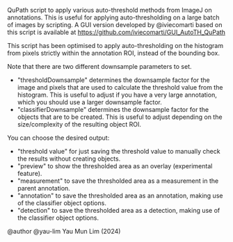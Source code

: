 QuPath script to apply various auto-threshold methods from ImageJ on annotations.
This is useful for applying auto-thresholding on a large batch of images by scripting.
A GUI version developed by @iviecomarti based on this script is available at https://github.com/iviecomarti/GUI_AutoTH_QuPath

This script has been optimised to apply auto-thresholding on the histogram from pixels strictly within the annotation ROI, instead of the bounding box.

Note that there are two different downsample parameters to set.
 * "thresholdDownsample" determines the downsample factor for the image and pixels that are used to calculate the threshold value from the histogram. This is useful to adjust if you have a very large annotation, which you should use a larger downsample factor.
 * "classifierDownsample" determines the downsample factor for the objects that are to be created. This is useful to adjust depending on the size/complexity of the resulting object ROI.

You can choose the desired output:
 * "threshold value" for just saving the threshold value to manually check the results without creating objects.
 * "preview" to show the thresholded area as an overlay (experimental feature).
 * "measurement" to save the thresholded area as a measurement in the parent annotation.
 * "annotation" to save the thresholded area as an annotation, making use of the classifier object options.
 * "detection" to save the thresholded area as a detection, making use of the classifier object options.

@author @yau-lim Yau Mun Lim (2024)

